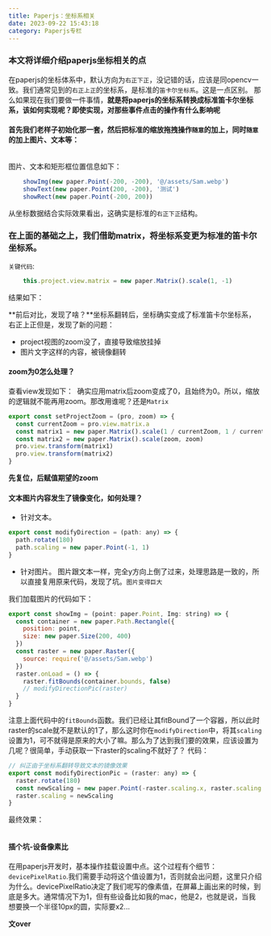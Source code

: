 ```yaml
---
title: Paperjs：坐标系相关
date: 2023-09-22 15:43:18
category: Paperjs专栏
---
```


### 本文将详细介绍paperjs坐标相关的点

在paperjs的坐标体系中，默认方向为`右正下正`，没记错的话，应该是同opencv一致。我们通常见到的`右正上正`的坐标系，是标准的`笛卡尔坐标系`。这是一点区别。
那么如果现在我们要做一件事情，**就是将paperjs的坐标系转换成标准笛卡尔坐标系，该如何实现呢？即使实现，对那些事件点击的操作有什么影响呢**

#### 首先我们老样子初始化那一套，然后把标准的缩放拖拽操作`随意`的加上，同时`随意`的加上图片、文本等：
<img src="/img/paperjs坐标1.png" alt="">

图片、文本和矩形框位置信息如下：
```javascript
    showImg(new paper.Point(-200, -200), '@/assets/Sam.webp')
    showText(new paper.Point(200, -200), '测试')
    showRect(new paper.Point(-200, 200))
```
从坐标数据结合实际效果看出，这确实是标准的`右正下正`结构。

### 在上面的基础之上，我们借助matrix，将坐标系变更为标准的笛卡尔坐标系。
`关键代码`:
```javascript
    this.project.view.matrix = new paper.Matrix().scale(1, -1)
```
结果如下：
<img src="/img/paperjs坐标2.png" alt="">

**前后对比，发现了啥？**坐标系翻转后，坐标确实变成了标准笛卡尔坐标系，右正上正但是，发现了新的问题：
- project视图的zoom没了，直接导致缩放挂掉
- 图片文字这样的内容，被镜像翻转

#### zoom为0怎么处理？
查看view发现如下：
<img src="/img/paperjs坐标3.png" alt="">
确实应用matrix后zoom变成了0，且始终为0。所以，缩放的逻辑就不能再用zoom。那改用谁呢？还是`Matrix`

```javascript
export const setProjectZoom = (pro, zoom) => {
  const currentZoom = pro.view.matrix.a
  const matrix1 = new paper.Matrix().scale(1 / currentZoom, 1 / currentZoom)
  const matrix2 = new paper.Matrix().scale(zoom, zoom)
  pro.view.transform(matrix1)
  pro.view.transform(matrix2)
}
```
**先复位，后赋值期望的zoom**

#### 文本图片内容发生了镜像变化，如何处理？
- 针对文本。
```javascript
export const modifyDirection = (path: any) => {
  path.rotate(180)
  path.scaling = new paper.Point(-1, 1)
}
```

- 针对图片。
图片跟文本一样，完全y方向上倒了过来，处理思路是一致的，所以直接复用原来代码，发现了坑。`图片变得巨大`

我们加载图片的代码如下：
```javascript
export const showImg = (point: paper.Point, Img: string) => {
  const container = new paper.Path.Rectangle({
    position: point,
    size: new paper.Size(200, 400)
  })
  const raster = new paper.Raster({
    source: require('@/assets/Sam.webp')
  })
  raster.onLoad = () => {
    raster.fitBounds(container.bounds, false)
    // modifyDirectionPic(raster)
  }
}


```
注意上面代码中的`fitBounds`函数。我们已经让其fitBound了一个容器，所以此时raster的scale就不是默认的1了，那么这时你在`modifyDirection`中，将其`scaling`设置为1，可不就得是原来的大小了嘛。那么为了达到我们要的效果，应该设置为几呢？很简单，手动获取一下raster的scaling不就好了？
代码：
```javascript
// 纠正由于坐标系翻转导致文本的镜像效果
export const modifyDirectionPic = (raster: any) => {
  raster.rotate(180)
  const newScaling = new paper.Point(-raster.scaling.x, raster.scaling.y)
  raster.scaling = newScaling
}
```

最终效果：

<img src="/img/paperjs坐标4.png" alt="">


#### 插个坑-设备像素比
在用paperjs开发时，基本操作挂载设置中点。这个过程有个细节：`devicePixelRatio`.我们需要手动将这个值设置为1，否则就会出问题，这里只介绍为什么。devicePixelRatio决定了我们呢写的像素值，在屏幕上画出来的时候，到底是多大。通常情况下为1，但有些设备比如我的mac，他是2，也就是说，当我想要换一个半径10px的圆，实际要x2...


**文over**
